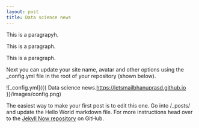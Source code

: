 ```yaml
---
layout: post
title: Data science news
---
```

<!DOCTYPE html>
<html>
<body>

<p>This is a paragrapyh.</p>
<p>This is a paragraph.</p>
<p>This is a paragraph.</p>

</body>
</html>






Next you can update your site name, avatar and other options using the _config.yml file in the root of your repository (shown below).

![_config.yml]({{ Data science news.https://letsmailbhanuprasd.github.io }}/images/config.png)

The easiest way to make your first post is to edit this one. Go into /_posts/ and update the Hello World markdown file. For more instructions head over to the [Jekyll Now repository](https://github.com/barryclark/jekyll-now) on GitHub.
